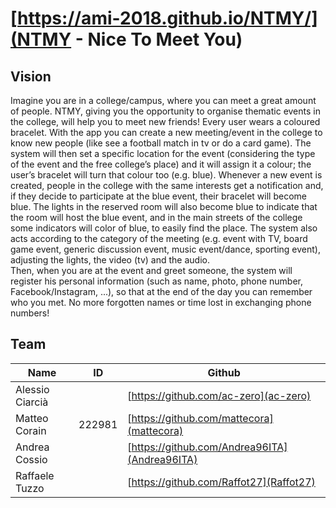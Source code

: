 # [https://ami-2018.github.io/NTMY/](NTMY - Nice To Meet You)
## Vision
Imagine you are in a college/campus, where you can meet a great amount of people. NTMY, giving you the opportunity to organise thematic events in the college, will help you to meet new friends!
Every user wears a coloured bracelet. With the app you can create a new meeting/event in the college to know new people (like see a football match in tv or do a card game). The system will then set a specific location for the event (considering the type of the event and the free college’s place) and it will assign it a colour; the user’s bracelet will turn that colour too (e.g. blue). Whenever a new event is created, people in the college with the same interests get a notification and, if they decide to participate at the blue event, their bracelet will become blue. The lights in the reserved room will also become blue to indicate that the room will host the blue event, and in the main streets of the college some indicators will color of blue, to easily find the place.
The system also acts according to the category of the meeting (e.g. event with TV, board game event, generic discussion event, music event/dance, sporting event), adjusting the lights, the video (tv) and the audio.  
Then, when you are at the event and greet someone, the system will register his personal information (such as name, photo, phone number, Facebook/Instagram, ...), so that at the end of the day you can remember who you met. No more forgotten names or time lost in exchanging phone numbers!
## Team
| Name            | ID     | Github                                        |
| --------------- |--------| --------------------------------------------- |
| Alessio Ciarcià |        | [https://github.com/ac-zero](ac-zero)         |
| Matteo Corain   | 222981 | [https://github.com/mattecora](mattecora)     |
| Andrea Cossio   |        | [https://github.com/Andrea96ITA](Andrea96ITA) |
| Raffaele Tuzzo  |        | [https://github.com/Raffot27](Raffot27)       |